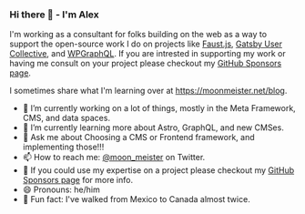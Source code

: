 ### Hi there 👋 - I'm Alex

I'm working as a consultant for folks building on the web as a way to support the open-source work I do on projects like [Faust.js](https://faustjs.org), [Gatsby User Collective](https://gatsbyuc.dev), and [WPGraphQL](https://www.wpgraphql.com). If you are intrested in supporting my work or having me consult on your project please checkout my [GitHub Sponsors page](https://github.com/sponsors/moonmeister).

I sometimes share what I'm learning over at https://moonmeister.net/blog.

- 🔭 I’m currently working on a lot of things, mostly in the Meta Framework, CMS, and data spaces.
- 🌱 I’m currently learning more about Astro, GraphQL, and new CMSes. 
- 💬 Ask me about Choosing a CMS or Frontend framework, and implementing those!!! 
- 📫 How to reach me: [@moon_meister](https://twitter.com/moon_meister) on Twitter.
- 🤔 If you could use my expertise on a project please checkout my [GitHub Sponsors page](https://github.com/sponsors/moonmeister) for more info. 
- 😄 Pronouns: he/him
- 🚶 Fun fact: I've walked from Mexico to Canada almost twice.
